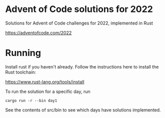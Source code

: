 # Advent of Code solutions for 2022

Solutions for Advent of Code challenges for 2022, implemented in Rust

https://adventofcode.com/2022

# Running

Install rust if you haven't already.  Follow the instructions here to install the Rust toolchain:

https://www.rust-lang.org/tools/install


To run the solution for a specific day, run

```
cargo run -r --bin day1
```

See the contents of src/bin to see which days have solutions implemented.
